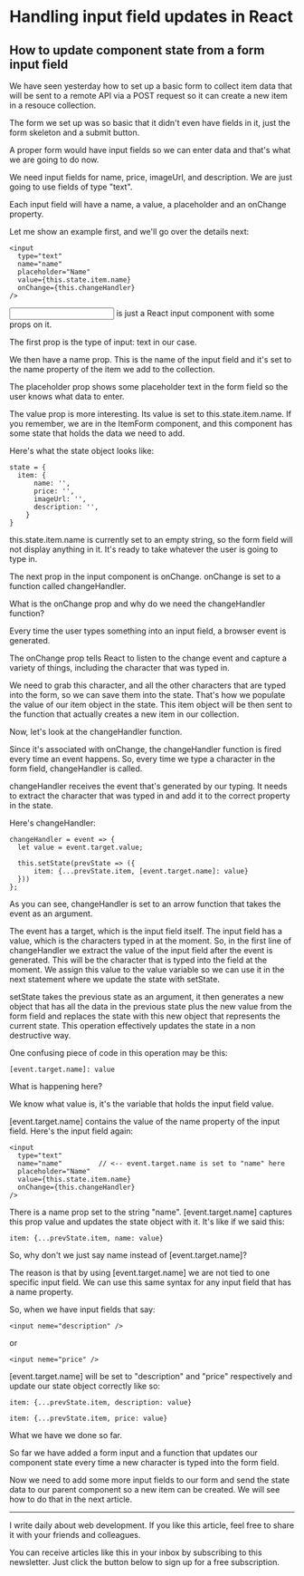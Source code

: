 
# Handling input field updates in React
## How to update component state from a form input field


We have seen yesterday how to set up a basic form to collect item data that will be sent to a remote API via a POST request so it can create a new item in a resouce collection.

The form we set up was so basic that it didn't even have fields in it, just the form skeleton and a submit button.

A proper form would have input fields so we can enter data and that's what we are going to do now.

We need input fields for name, price, imageUrl, and description. We are just going to use fields of type "text".

Each input field will have a name, a value, a placeholder and an onChange property.

Let me show an example first, and we'll go over the details next:

```
<input
  type="text"
  name="name"
  placeholder="Name"
  value={this.state.item.name}
  onChange={this.changeHandler}
/>
```

<input /> is just a React input component with  some props on it.

The first prop is the type of input: text in our case.

We then have a name prop. This is the name of the input field and it's set to the name property of the item we add to the collection.

The placeholder prop shows some placeholder text in the form field so the user knows what data to enter.

The value prop is more interesting. Its value is set to this.state.item.name.  If you remember, we are in the ItemForm component, and this component has some state that holds the data we need to add.

Here's what the state object looks like:

```
state = {
  item: {
      name: '',
      price: '',
      imageUrl: '',
      description: '',
    }
}
```

this.state.item.name is currently set to an empty string, so the form field will not display anything in it. It's ready to take whatever the user is going to type in.

The next prop in the input component is onChange. onChange is set to a function called changeHandler.

What is the onChange prop and why do we need the changeHandler function?

Every time the user types something into an input field, a browser event is generated.

The onChange prop tells React to listen to the change event and capture a variety of things, including the character that was typed in.

We need to grab this character, and all the other characters that are typed into the form, so we can save them into the state.
That's how we populate the value of our item object in the state.
This item object will be then sent to the function that actually creates a new item in our collection.

Now, let's look at the changeHandler function.

Since it's associated with onChange, the changeHandler function is fired every time an event happens. So, every time we type a character in the form field, changeHandler is called.

changeHandler receives the event that's generated by our typing. It needs to extract the character that was typed in and add it to the correct property in the state.

Here's changeHandler:

```
changeHandler = event => {
  let value = event.target.value;

  this.setState(prevState => ({
      item: {...prevState.item, [event.target.name]: value}
  }))
};
```

As you can see, changeHandler is set to an arrow function that takes the event as an argument.

The event has a target, which is the input field itself. The input field has a value, which is the characters typed in at the moment.
So, in the first line of changeHandler we extract the value of the input field after the event is generated. This will be the character that is typed into the field at the moment.
We assign this value to the value variable so we can use it in the next statement where we update the state with setState.

setState takes the previous state as an argument, it then generates a new object that has all the data in the previous state plus the new value from the form field and replaces the state with this new object that represents the current state.
This operation effectively updates the state in a non destructive way.

One confusing piece of code in this operation may be this:

```
[event.target.name]: value
```

What is happening here?

We know what value is, it's the variable that holds the input field value.

[event.target.name] contains the value of the name property of the input field.
Here's the input field again:

```
<input
  type="text"
  name="name"         // <-- event.target.name is set to "name" here
  placeholder="Name"
  value={this.state.item.name}
  onChange={this.changeHandler}
/>
```

There is a name prop set to the string "name".
[event.target.name] captures this prop value and updates the state object with it. It's like if we said this:

```
item: {...prevState.item, name: value}
```

So, why don't we just say name instead of [event.target.name]?

The reason is that by using [event.target.name] we are not tied to one specific input field. We can use this same syntax for any input field that has a name property.

So, when we have input fields that say:

```
<input neme="description" />

```

or 

```
<input neme="price" />
```

[event.target.name] will be set to "description" and "price" respectively and update
our state object correctly like so:

```
item: {...prevState.item, description: value}

item: {...prevState.item, price: value}
```

What we have we done so far.

So far we have added a form input and a function that updates our component state every time a new character is typed into the form field.

Now we need to add some more input fields to our form and send the state data to our parent component so a new item can be created. We will see how to do that in the next article.

---

I write daily about web development. If you like this article, feel free to share it with your friends and colleagues. 

You can receive articles like this in your inbox by subscribing to this newsletter. Just click the button below to sign up for a free subscription.

